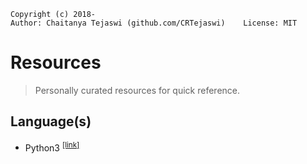     Copyright (c) 2018-
    Author: Chaitanya Tejaswi (github.com/CRTejaswi)    License: MIT

# Resources
> Personally curated resources for quick reference.

## Language(s)
- Python3 <sup>[[link]](/Language(s)/Python3.md)</sup>
